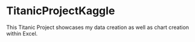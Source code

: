 # TitanicProjectKaggle
This Titanic Project showcases my data creation as well as chart creation within Excel.
